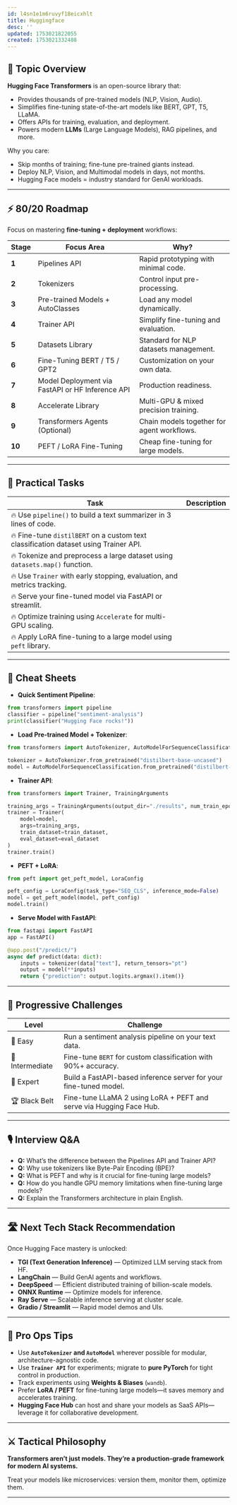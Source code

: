```yaml
---
id: l4sn1e1m6ruvyf18eicxhlt
title: Huggingface
desc: ''
updated: 1753021822055
created: 1753021332488
---
```


## 📌 Topic Overview

**Hugging Face Transformers** is an open-source library that:

* Provides thousands of pre-trained models (NLP, Vision, Audio).
* Simplifies fine-tuning state-of-the-art models like BERT, GPT, T5, LLaMA.
* Offers APIs for training, evaluation, and deployment.
* Powers modern **LLMs** (Large Language Models), RAG pipelines, and more.

Why you care:

* Skip months of training; fine-tune pre-trained giants instead.
* Deploy NLP, Vision, and Multimodal models in days, not months.
* Hugging Face models = industry standard for GenAI workloads.

---

## ⚡ 80/20 Roadmap

Focus on mastering **fine-tuning + deployment** workflows:

| Stage  | Focus Area                                       | Why?                                       |
| ------ | ------------------------------------------------ | ------------------------------------------ |
| **1**  | Pipelines API                                    | Rapid prototyping with minimal code.       |
| **2**  | Tokenizers                                       | Control input pre-processing.              |
| **3**  | Pre-trained Models + AutoClasses                 | Load any model dynamically.                |
| **4**  | Trainer API                                      | Simplify fine-tuning and evaluation.       |
| **5**  | Datasets Library                                 | Standard for NLP datasets management.      |
| **6**  | Fine-Tuning BERT / T5 / GPT2                     | Customization on your own data.            |
| **7**  | Model Deployment via FastAPI or HF Inference API | Production readiness.                      |
| **8**  | Accelerate Library                               | Multi-GPU & mixed precision training.      |
| **9**  | Transformers Agents (Optional)                   | Chain models together for agent workflows. |
| **10** | PEFT / LoRA Fine-Tuning                          | Cheap fine-tuning for large models.        |

---

## 🚀 Practical Tasks

| Task                                                                                 | Description |
| ------------------------------------------------------------------------------------ | ----------- |
| 🔥 Use `pipeline()` to build a text summarizer in 3 lines of code.                   |             |
| 🔥 Fine-tune `distilBERT` on a custom text classification dataset using Trainer API. |             |
| 🔥 Tokenize and preprocess a large dataset using `datasets.map()` function.          |             |
| 🔥 Use `Trainer` with early stopping, evaluation, and metrics tracking.              |             |
| 🔥 Serve your fine-tuned model via FastAPI or streamlit.                             |             |
| 🔥 Optimize training using `Accelerate` for multi-GPU scaling.                       |             |
| 🔥 Apply LoRA fine-tuning to a large model using `peft` library.                     |             |

---

## 🧾 Cheat Sheets

* **Quick Sentiment Pipeline**:

```python
from transformers import pipeline
classifier = pipeline("sentiment-analysis")
print(classifier("Hugging Face rocks!"))
```

* **Load Pre-trained Model + Tokenizer**:

```python
from transformers import AutoTokenizer, AutoModelForSequenceClassification

tokenizer = AutoTokenizer.from_pretrained("distilbert-base-uncased")
model = AutoModelForSequenceClassification.from_pretrained("distilbert-base-uncased")
```

* **Trainer API**:

```python
from transformers import Trainer, TrainingArguments

training_args = TrainingArguments(output_dir="./results", num_train_epochs=3)
trainer = Trainer(
    model=model,
    args=training_args,
    train_dataset=train_dataset,
    eval_dataset=eval_dataset
)
trainer.train()
```

* **PEFT + LoRA**:

```python
from peft import get_peft_model, LoraConfig

peft_config = LoraConfig(task_type="SEQ_CLS", inference_mode=False)
model = get_peft_model(model, peft_config)
model.train()
```

* **Serve Model with FastAPI**:

```python
from fastapi import FastAPI
app = FastAPI()

@app.post("/predict/")
async def predict(data: dict):
    inputs = tokenizer(data["text"], return_tensors="pt")
    output = model(**inputs)
    return {"prediction": output.logits.argmax().item()}
```

---

## 🎯 Progressive Challenges

| Level           | Challenge                                                           |
| --------------- | ------------------------------------------------------------------- |
| 🥉 Easy         | Run a sentiment analysis pipeline on your text data.                |
| 🥈 Intermediate | Fine-tune `BERT` for custom classification with 90%+ accuracy.      |
| 🥇 Expert       | Build a FastAPI-based inference server for your fine-tuned model.   |
| 🏆 Black Belt   | Fine-tune LLaMA 2 using LoRA + PEFT and serve via Hugging Face Hub. |

---

## 🎙️ Interview Q\&A

* **Q:** What’s the difference between the Pipelines API and Trainer API?
* **Q:** Why use tokenizers like Byte-Pair Encoding (BPE)?
* **Q:** What is PEFT and why is it crucial for fine-tuning large models?
* **Q:** How do you handle GPU memory limitations when fine-tuning large models?
* **Q:** Explain the Transformers architecture in plain English.

---

## 🛣️ Next Tech Stack Recommendation

Once Hugging Face mastery is unlocked:

* **TGI (Text Generation Inference)** — Optimized LLM serving stack from HF.
* **LangChain** — Build GenAI agents and workflows.
* **DeepSpeed** — Efficient distributed training of billion-scale models.
* **ONNX Runtime** — Optimize models for inference.
* **Ray Serve** — Scalable inference serving at cluster scale.
* **Gradio / Streamlit** — Rapid model demos and UIs.

---

## 🎩 Pro Ops Tips

* Use **`AutoTokenizer` and `AutoModel`** wherever possible for modular, architecture-agnostic code.
* Use **`Trainer API`** for experiments; migrate to **pure PyTorch** for tight control in production.
* Track experiments using **Weights & Biases** (`wandb`).
* Prefer **LoRA / PEFT** for fine-tuning large models—it saves memory and accelerates training.
* **Hugging Face Hub** can host and share your models as SaaS APIs—leverage it for collaborative development.

---

## ⚔️ Tactical Philosophy

**Transformers aren’t just models. They’re a production-grade framework for modern AI systems.**

Treat your models like microservices: version them, monitor them, optimize them.

---
